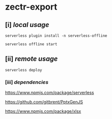 # zectr-export

## [i] *local usage*

`serverless plugin install -n serverless-offline`

`serverless offline start`

## [ii] *remote usage*

`serverless deploy`

### [iii] *dependencies*

https://www.npmjs.com/package/serverless

https://github.com/gitbrent/PptxGenJS

https://www.npmjs.com/package/xlsx
